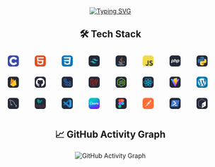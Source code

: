 
<div align="center">
  <a href="https://git.io/typing-svg">
    <img src="https://readme-typing-svg.herokuapp.com?font=Orbitron&weight=600&size=45&duration=4000&pause=1000&center=true&vCenter=true&random=false&width=720&height=100&lines=Hi%2C+I'm+Menath+Nadungoda%F0%9F%91%8B" alt="Typing SVG" />
  </a>
</div>

<div align="center">
  <h2>🛠️ Tech Stack</h2>
  <p>
    <img src="Images/TechStack/C.svg" alt="C" width="5%" style="margin: 10px;">&#160;&#160;&#160;
    <img src="Images/TechStack/HTML.svg" alt="HTML5" width="5%" style="margin: 10px;">&#160;&#160;&#160;
    <img src="Images/TechStack/CSS.svg" alt="CSS" width="5%" style="margin: 10px;">&#160;&#160;&#160;
    <img src="Images/TechStack/TailwindCSS.svg" alt="TailwindCSS" width="5%" style="margin: 10px;">&#160;&#160;&#160;
    <img src="Images/TechStack/Java.svg" alt="Java" width="5%" style="margin: 10px;">&#160;&#160;&#160;
    <img src="Images/TechStack/JavaScript.svg" alt="JavaScript" width="5%" style="margin: 10px;">&#160;&#160;&#160;
    <img src="Images/TechStack/PHP.svg" alt="PHP" width="5%" style="margin: 10px;">&#160;&#160;&#160;
    <img src="Images/TechStack/Python.svg" alt="Python" width="5%" style="margin: 10px;">&#160;&#160;&#160;
    <img src="Images/TechStack/Firebase.svg" alt="Firebase" width="5%" style="margin: 10px;">&#160;&#160;&#160;
    <img src="Images/TechStack/Github.svg" alt="GitHub Pages" width="5%" style="margin: 10px;">&#160;&#160;&#160;
    <img src="Images/TechStack/GithubActions.svg" alt="GitHub Actions" width="5%" style="margin: 10px;">&#160;&#160;&#160;
    <img src="Images/TechStack/Laravel.svg" alt="Laravel" width="5%" style="margin: 10px;">&#160;&#160;&#160;
    <img src="Images/TechStack/NodeJS.svg" alt="Node.js" width="5%" style="margin: 10px;">&#160;&#160;&#160;
    <img src="Images/TechStack/React.svg" alt="React" width="5%" style="margin: 10px;">&#160;&#160;&#160;
    <img src="Images/TechStack/Vite.svg" alt="Vite" width="5%" style="margin: 10px;">&#160;&#160;&#160;
    <img src="Images/TechStack/Wordpress.svg" alt="WordPress" width="5%" style="margin: 10px;">&#160;&#160;&#160;
    <img src="Images/TechStack/MySQL.svg" alt="MySQL" width="5%" style="margin: 10px;">&#160;&#160;&#160;
    <img src="Images/TechStack/LaTeX.svg" alt="LaTeX" width="5%" style="margin: 10px;">&#160;&#160;&#160;
    <img src="Images/TechStack/VSCode.svg" alt="VS Code" width="5%" style="margin: 10px;">&#160;&#160;&#160;
    <img src="Images/TechStack/Canva.png" alt="Canva" width="5%" style="margin: 10px;">&#160;&#160;&#160;
    <img src="Images/TechStack/Figma.svg" alt="Figma" width="5%" style="margin: 10px;">&#160;&#160;&#160;
    <img src="Images/TechStack/Postman.svg" alt="Postman" width="5%" style="margin: 10px;">&#160;&#160;&#160;
    <img src="Images/TechStack/Powershell.svg" alt="Powershell" width="5%" style="margin: 10px;">&#160;&#160;&#160;
    <img src="Images/TechStack/Bash.svg" alt="Bash" width="5%" style="margin: 10px;">&#160;&#160;&#160;
  </p>
</div>

<div align="center">
  <h2>📈 GitHub Activity Graph</h2>
  <p>
    <img align="center" src="https://github-readme-activity-graph.vercel.app/graph?username=MenathNDGD&theme=react-dark&hide_border=true&border_radius=15" alt="GitHub Activity Graph"/>
  </p>
</div>

